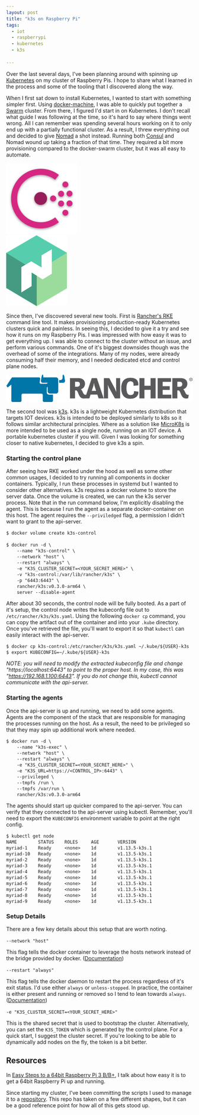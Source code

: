 ```yaml
---
layout: post
title: "k3s on Raspberry Pi"
tags:
  - iot
  - raspberrypi
  - kubernetes
  - k3s

---
```


Over the last several days, I've been planning around with spinning up [Kubernetes](https://kubernetes.io) on my cluster of Raspberry Pis.
I hope to share what I learned in the process and some of the tooling that I discovered along the way.

<!--more-->

When I first sat down to install Kubernetes, I wanted to start with something simpler first.
Using [docker-machine](https://docs.docker.com/machine/), I was able to quickly put together a [Swarm](https://docs.docker.com/engine/swarm/) cluster.
From there, I figured I'd start in on Kubernetes.
I don't recall what guide I was following at the time, so it's hard to say where things went wrong.
All I can remember was spending several hours working on it to only end up with a partially functional cluster.
As a result, I threw everything out and decided to give [Nomad](https://www.nomadproject.io) a shot instead.
Running both [Consul](https://www.consul.io/) and Nomad wound up taking a fraction of that time.
They required a bit more provisioning compared to the docker-swarm cluster, but it was all easy to automate.

<div class="row text-center">
  <div class="col-xs-6">
    <img title="Consul" alt="Consul" src="/statics/img/consul.png">
  </div>
  <div class="col-xs-6">
    <img title="Nomad" alt="Nomad" src="/statics/img/nomad.png">
  </div>
</div>
<p></p>

Since then, I've discovered several new tools.
First is [Rancher's RKE](https://github.com/rancher/rke) command line tool.
It makes provisioning production-ready Kubernetes clusters quick and painless.
In seeing this, I decided to give it a try and see how it runs on my Raspberry Pis.
I was impressed with how easy it was to get everything up.
I was able to connect to the cluster without an issue, and perform various commands.
One of it's biggest downsides though was the overhead of some of the integrations.
Many of my nodes, were already consuming half their memory, and I needed dedicated etcd and control plane nodes.

<div class="text-center">
  <img title="rancher" alt="Rancher" src="/statics/img/rancher.png">
</div>
<p></p>

The second tool was [k3s](https://k3s.io/).
k3s is a lightweight Kubernetes distribution that targets IOT devices.
k3s is intended to be deployed similarly to k8s so it follows similar architectural principles.
Where as a solution like [MicroK8s](https://microk8s.io) is more intended to be used as a single node, running on an IOT device.
A portable kubernetes cluster if you will.
Given I was looking for something closer to native kubernetes, I decided to give k3s a spin.

### Starting the control plane

After seeing how RKE worked under the hood as well as some other common usages, I decided to try running all components in docker containers.
Typically, I run these processes in systemd but I wanted to consider other alternatives.
k3s requires a docker volume to store the server data.
Once the volume is created, we can run the k3s server process.
Note that in the run command below, I'm explicitly disabling the agent.
This is because I run the agent as a separate docker-container on this host.
The agent requires the `--priviledged` flag, a permission I didn't want to grant to the api-server.

```
$ docker volume create k3s-control

$ docker run -d \
    --name "k3s-control" \
    --network "host" \
    --restart "always" \
    -e "K3S_CLUSTER_SECRET=<YOUR_SECRET_HERE>" \
    -v "k3s-control:/var/lib/rancher/k3s" \
    -p "6443:6443" \
    rancher/k3s:v0.3.0-arm64 \
    server --disable-agent
```
<p></p>

After about 30 seconds, the control node will be fully booted.
As a part of it's setup, the control node writes the kubeconfg file out to `/etc/rancher/k3s/k3s.yaml`.
Using the following `docker cp` command, you can copy the artifact out of the container and into your `.kube` directory.
Once you've retrieved the file, you'll want to export it so that `kubectl` can easily interact with the api-server.

```
$ docker cp k3s-control:/etc/rancher/k3s/k3s.yaml ~/.kube/${USER}-k3s
$ export KUBECONFIG=~/.kube/${USER}-k3s
```
<p></p>

_NOTE: you will need to modify the extracted kubeconfig file and change "https://localhost:6443" to point to the proper host._
_In my case, this was "https://192.168.1.100:6443"._
_If you do not change this, kubectl cannot communicate with the api-server._

### Starting the agents

Once the api-server is up and running, we need to add some agents.
Agents are the component of the stack that are responsible for managing the processes running on the host.
As a result, the need to be privileged so that they may spin up additional work where needed.

```
$ docker run -d \
    --name "k3s-exec" \
    --network "host" \
    --restart "always" \
    -e "K3S_CLUSTER_SECRET=<YOUR_SECRET_HERE>" \
    -e "K3S_URL=https://<CONTROL_IP>:6443" \
    --privileged \
    --tmpfs /run \
    --tmpfs /var/run \
    rancher/k3s:v0.3.0-arm64
```
<p></p>

The agents should start up quicker compared to the api-server.
You can verify that they connected to the api-server using kubectl.
Remember, you'll need to export the `KUBECONFIG` environment variable to point at the right config.

```
$ kubectl get node
NAME        STATUS    ROLES     AGE       VERSION
myriad-1    Ready     <none>    1d        v1.13.5-k3s.1
myriad-10   Ready     <none>    1d        v1.13.5-k3s.1
myriad-2    Ready     <none>    1d        v1.13.5-k3s.1
myriad-3    Ready     <none>    1d        v1.13.5-k3s.1
myriad-4    Ready     <none>    1d        v1.13.5-k3s.1
myriad-5    Ready     <none>    1d        v1.13.5-k3s.1
myriad-6    Ready     <none>    1d        v1.13.5-k3s.1
myriad-7    Ready     <none>    1d        v1.13.5-k3s.1
myriad-8    Ready     <none>    1d        v1.13.5-k3s.1
myriad-9    Ready     <none>    1d        v1.13.5-k3s.1
```
<p></p>

### Setup Details

There are a few key details about this setup that are worth noting.

`--network "host"`

This flag tells the docker container to leverage the hosts network instead of the bridge provided by docker.
([Documentation](https://docs.docker.com/engine/reference/run/#network-settings))

`--restart "always"`

This flag tells the docker daemon to restart the process regardless of it's exit status.
I'd use either `always` or `unless-stopped`.
In practice, the container is either present and running or removed so I tend to lean towards `always`.
([Documentation](https://docs.docker.com/engine/reference/run/#restart-policies---restart))

`-e "K3S_CLUSTER_SECRET=<YOUR_SECRET_HERE>"`

This is the shared secret that is used to bootstrap the cluster.
Alternatively, you can set the `K3S_TOKEN` which is generated by the control plane.
For a quick start, I suggest the cluster secret.
If you're looking to be able to dynamically add nodes on the fly, the token is a bit better.

## Resources
In [Easy Steps to a 64bit Raspberry Pi 3 B/B+](/blog/2019/03/17/64bit-raspberry-pi/), I talk about how easy it is to get a 64bit Raspberry Pi up and running.

Since starting my cluster, I've been committing the scripts I used to manage it to a [repository](https://github.com/mjpitz/terraform-rpi).
This repo has taken on a few different shapes, but it can be a good reference point for how all of this gets stood up.
